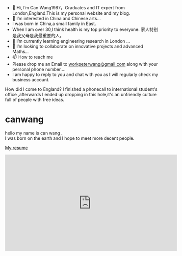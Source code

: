 - 👋 Hi, I’m Can Wang1987，Graduates and IT expert from London,England.This is my personal website and my blog.
- 👀 I’m interested in China and Chinese arts...
- I was born in China,a small family in East.
- When I am over 30,I think health is my top priority to everyone. 家人特别是我父母是我最重要的人。
- 🌱 I’m currently learning engineering research in London ...
- 💞️ I’m looking to collaborate on innovative projects and advanced Maths...
- 📫 How to reach me 
- Please drop me an Email to workpeterwang@gmail.com along with your personal phone number....
- I am happy to reply to you and chat with you as I will regularly check my business account.

How did I come to England?
I finished a phonecall to international student's office ,afterwards I ended up dropping in this hole,it's an unfriendly culture full of people with free ideas.


# canwang
<p>hello my name is can wang .<br/>I was born on the earth and I hope to meet more decent people.</p>
<a href="https://drive.google.com/file/d/1U4WR0645_DWYejGvzRRHOJF3pioJ4Bnh/view?usp=sharing">My resume</a></p>


<iframe width="560" height="315" src="https://www.youtube.com/embed/femWpUQRKFY" title="YouTube video player" frameborder="0" allow="accelerometer; autoplay; clipboard-write; encrypted-media; gyroscope; picture-in-picture" allowfullscreen></iframe>


<!---
CanWang1987/CanWang1987 is a ✨ special ✨ repository because its `README.md` (this file) appears on your GitHub profile.
You can click the Preview link to take a look at your changes.
--->
